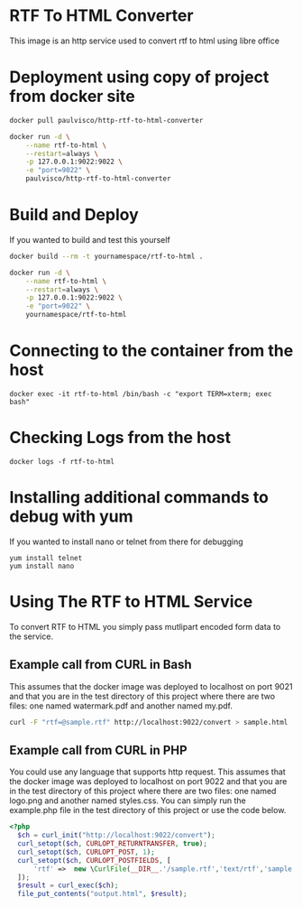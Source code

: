 RTF To HTML Converter
========================

This image is an http service used to convert rtf to html using libre office

# Deployment using copy of project from docker site

```bash
docker pull paulvisco/http-rtf-to-html-converter

docker run -d \
    --name rtf-to-html \
    --restart=always \
    -p 127.0.0.1:9022:9022 \
    -e "port=9022" \
    paulvisco/http-rtf-to-html-converter
```

# Build and Deploy

If you wanted to build and test this yourself

```bash
docker build --rm -t yournamespace/rtf-to-html .

docker run -d \
    --name rtf-to-html \
    --restart=always \
    -p 127.0.0.1:9022:9022 \
    -e "port=9022" \
    yournamespace/rtf-to-html
```

# Connecting to the container from the host

```
docker exec -it rtf-to-html /bin/bash -c "export TERM=xterm; exec bash"
```

# Checking Logs from the host

```
docker logs -f rtf-to-html
```

# Installing additional commands to debug with yum
If you wanted to install nano or telnet from there for debugging
```
yum install telnet
yum install nano
```

# Using The RTF to HTML Service
To convert RTF to HTML you simply pass mutlipart encoded form data to the service.


## Example call from CURL in Bash
This assumes that the docker image was deployed to localhost on port 9021 and that you are in the test directory of this project where there are two files: one named watermark.pdf and another named my.pdf.

```bash
curl -F "rtf=@sample.rtf" http://localhost:9022/convert > sample.html

```

## Example call from CURL in PHP
You could use any language that supports http request. This assumes that the docker image was deployed to localhost on port 9022 and that you are in the test directory of this project where there are two files: one named logo.png and another named styles.css. You can simply run the example.php file in the test directory of this project or use the code below.

```php
<?php
  $ch = curl_init("http://localhost:9022/convert");
  curl_setopt($ch, CURLOPT_RETURNTRANSFER, true);
  curl_setopt($ch, CURLOPT_POST, 1);
  curl_setopt($ch, CURLOPT_POSTFIELDS, [
      'rtf' =>  new \CurlFile(__DIR__.'/sample.rtf','text/rtf','sample.rtf')
  ]);
  $result = curl_exec($ch);
  file_put_contents("output.html", $result);
```


